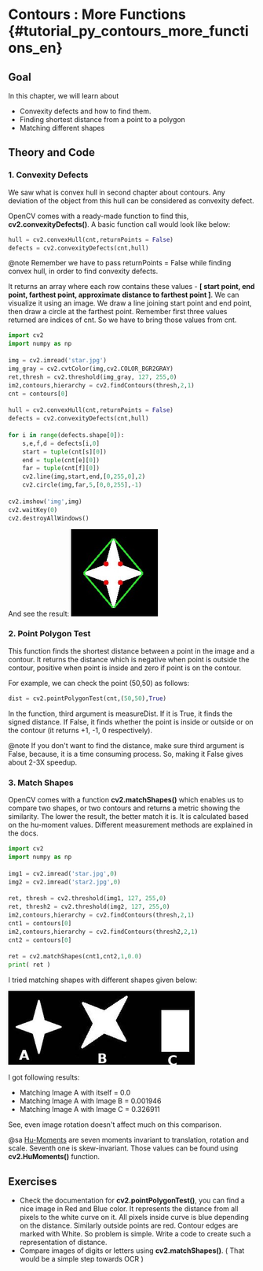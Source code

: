 # Contours : More Functions {#tutorial_py_contours_more_functions_en}

## Goal

In this chapter, we will learn about
-   Convexity defects and how to find them.
-   Finding shortest distance from a point to a polygon
-   Matching different shapes

## Theory and Code

### 1. Convexity Defects

We saw what is convex hull in second chapter about contours. Any deviation of the object from this hull can be considered as convexity defect.

OpenCV comes with a ready-made function to find this, **cv2.convexityDefects()**. A basic function call would look like below:
```python
hull = cv2.convexHull(cnt,returnPoints = False)
defects = cv2.convexityDefects(cnt,hull)
```

@note Remember we have to pass returnPoints = False while finding convex hull, in order to find convexity defects.

It returns an array where each row contains these values - **[ start point, end point, farthest point, approximate distance to farthest point ]**. We can visualize it using an image. We draw a line joining start point and end point, then draw a circle at the farthest point. Remember first three values returned are indices of cnt. So we have to bring those values from cnt.

```python
import cv2
import numpy as np

img = cv2.imread('star.jpg')
img_gray = cv2.cvtColor(img,cv2.COLOR_BGR2GRAY)
ret,thresh = cv2.threshold(img_gray, 127, 255,0)
im2,contours,hierarchy = cv2.findContours(thresh,2,1)
cnt = contours[0]

hull = cv2.convexHull(cnt,returnPoints = False)
defects = cv2.convexityDefects(cnt,hull)

for i in range(defects.shape[0]):
    s,e,f,d = defects[i,0]
    start = tuple(cnt[s][0])
    end = tuple(cnt[e][0])
    far = tuple(cnt[f][0])
    cv2.line(img,start,end,[0,255,0],2)
    cv2.circle(img,far,5,[0,0,255],-1)

cv2.imshow('img',img)
cv2.waitKey(0)
cv2.destroyAllWindows()
```
And see the result:
![image](images/defects.jpg)
### 2. Point Polygon Test

This function finds the shortest distance between a point in the image and a contour. It returns the distance which is negative when point is outside the contour, positive when point is inside and zero if point is on the contour.

For example, we can check the point (50,50) as follows:
```python
dist = cv2.pointPolygonTest(cnt,(50,50),True)
```
In the function, third argument is measureDist. If it is True, it finds the signed distance. If False, it finds whether the point is inside or outside or on the contour (it returns +1, -1, 0 respectively).

@note If you don't want to find the distance, make sure third argument is False, because, it is a time consuming process. So, making it False gives about 2-3X speedup.

### 3. Match Shapes

OpenCV comes with a function **cv2.matchShapes()** which enables us to compare two shapes, or two contours and returns a metric showing the similarity. The lower the result, the better match it is.
It is calculated based on the hu-moment values. Different measurement methods are explained in the docs.
```python
import cv2
import numpy as np

img1 = cv2.imread('star.jpg',0)
img2 = cv2.imread('star2.jpg',0)

ret, thresh = cv2.threshold(img1, 127, 255,0)
ret, thresh2 = cv2.threshold(img2, 127, 255,0)
im2,contours,hierarchy = cv2.findContours(thresh,2,1)
cnt1 = contours[0]
im2,contours,hierarchy = cv2.findContours(thresh2,2,1)
cnt2 = contours[0]

ret = cv2.matchShapes(cnt1,cnt2,1,0.0)
print( ret )
```
I tried matching shapes with different shapes given below:

![image](images/matchshapes.jpg)

I got following results:

- Matching Image A with itself = 0.0
- Matching Image A with Image B = 0.001946
- Matching Image A with Image C = 0.326911

See, even image rotation doesn't affect much on this comparison.

@sa [Hu-Moments](http://en.wikipedia.org/wiki/Image_moment#Rotation_invariant_moments) are seven moments invariant to translation, rotation and scale. Seventh one is skew-invariant. Those values can be found using **cv2.HuMoments()** function.


## Exercises

- Check the documentation for **cv2.pointPolygonTest()**, you can find a nice image in Red and Blue color. It represents the distance from all pixels to the white curve on it. All pixels inside curve is blue depending on the distance. Similarly outside points are red. Contour edges are marked with White. So problem is simple. Write a code to create such a representation of distance.
- Compare images of digits or letters using **cv2.matchShapes()**. ( That would be a simple step towards OCR )
